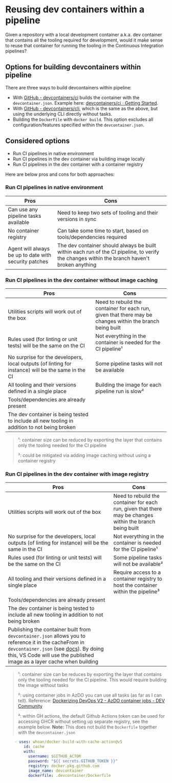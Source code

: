 # Reusing dev containers within a pipeline

Given a repository with a local development container a.k.a. dev container that contains all the tooling required for development, would it make sense to reuse that container for running the tooling in the Continuous Integration pipelines?

## Options for building devcontainers within pipeline

There are three ways to build devcontainers within pipeline:

- With [GitHub - devcontainers/ci](https://github.com/devcontainers/ci) builds the container with the `devcontainer.json`. Example here: [devcontainers/ci · Getting Started](https://github.com/devcontainers/ci/blob/main/docs/github-action.md#getting-started).
- With [GitHub - devcontainers/cli](https://github.com/devcontainers/cli), which is the same as the above, but using the underlying CLI directly without tasks.
- Building the `DockerFile` with `docker build`. This option excludes all configuration/features specified within the `devcontainer.json`.

## Considered options

- Run CI pipelines in native environment
- Run CI pipelines in the dev container via building image locally
- Run CI pipelines in the dev container with a container registry

Here are below pros and cons for both approaches:

### Run CI pipelines in native environment

| Pros | Cons |
| -- | -- |
| Can use any pipeline tasks available | Need to keep two sets of tooling and their versions in sync |
| No container registry | Can take some time to start, based on tools/dependencies required |
| Agent will always be up to date with security patches | The dev container should always be built within each run of the CI pipeline, to verify the changes within the branch haven't broken anything |

### Run CI pipelines in the dev container without image caching

| Pros | Cons |
| -- | -- |
| Utilities scripts will work out of the box | Need to rebuild the container for each run, given that there may be changes within the branch being built |
| Rules used (for linting or unit tests) will be the same on the CI | Not everything in the container is needed for the CI pipeline&#185; |
| No surprise for the developers, local outputs (of linting for instance) will be the same in the CI | Some pipeline tasks will not be available |
| All tooling and their versions defined in a single place | Building the image for each pipeline run is slow&#178; |
| Tools/dependencies are already present ||
| The dev container is being tested to include all new tooling in addition to not being broken ||

> &#185;: container size can be reduced by exporting the layer that contains only the tooling needed for the CI pipeline
>
> &#178;: could be mitigated via adding image caching without using a container registry

### Run CI pipelines in the dev container with image registry

| Pros | Cons |
| -- | -- |
| Utilities scripts will work out of the box | Need to rebuild the container for each run, given that there may be changes within the branch being built |
| No surprise for the developers, local outputs (of linting for instance) will be the same in the CI  | Not everything in the container is needed for the CI pipeline&#185; |
| Rules used (for linting or unit tests) will be the same on the CI | Some pipeline tasks will not be available&#178; |
| All tooling and their versions defined in a single place | Require access to a container registry to host the container within the pipeline&#179; |
| Tools/dependencies are already present ||
| The dev container is being tested to include all new tooling in addition to not being broken ||
| Publishing the container built from `devcontainer.json` allows you to reference it in the cacheFrom in `devcontainer.json` (see [docs](https://containers.dev/implementors/json_reference/#image-specific)). By doing this, VS Code will use the published image as a layer cache when building ||

> &#185;: container size can be reduces by exporting the layer that contains only the tooling needed for the CI pipeline. This would require building the image without tasks
>
> &#178;: using container jobs in AzDO you can use all tasks (as far as I can tell). Reference: [Dockerizing DevOps V2 - AzDO container jobs - DEV Community](https://dev.to/eliises/dockerizing-devops-v2-azdo-container-jobs-3hbf)
>
> &#179;: within GH actions, the default Github Actions token can be used for accessing GHCR without setting up separate registry, see the example below.
> **Note:** This does not build the `Dockerfile` together with the `devcontainer.json`

```yaml
    - uses: whoan/docker-build-with-cache-action@v5
        id: cache
        with:
          username: $GITHUB_ACTOR
          password: "${{ secrets.GITHUB_TOKEN }}"
          registry: docker.pkg.github.com
          image_name: devcontainer
          dockerfile: .devcontainer/Dockerfile
```
